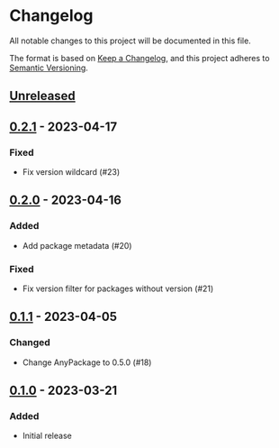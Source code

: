 # Changelog

All notable changes to this project will be documented in this file.

The format is based on [Keep a Changelog](https://keepachangelog.com/en/1.0.0/),
and this project adheres to [Semantic Versioning](https://semver.org/spec/v2.0.0.html).

## [Unreleased]

## [0.2.1] - 2023-04-17

### Fixed

- Fix version wildcard (#23)

## [0.2.0] - 2023-04-16

### Added

- Add package metadata (#20)

### Fixed

- Fix version filter for packages without version (#21)

## [0.1.1] - 2023-04-05

### Changed

- Change AnyPackage to 0.5.0 (#18)

## [0.1.0] - 2023-03-21

### Added

- Initial release

[Unreleased]: https://github.com/anypackage/programs/compare/v0.2.1...HEAD
[0.2.1]: https://github.com/anypackage/programs/releases/tag/v0.2.1
[0.2.0]: https://github.com/anypackage/programs/releases/tag/v0.2.0
[0.1.1]: https://github.com/anypackage/programs/releases/tag/v0.1.1
[0.1.0]: https://github.com/anypackage/programs/releases/tag/v0.1.0
